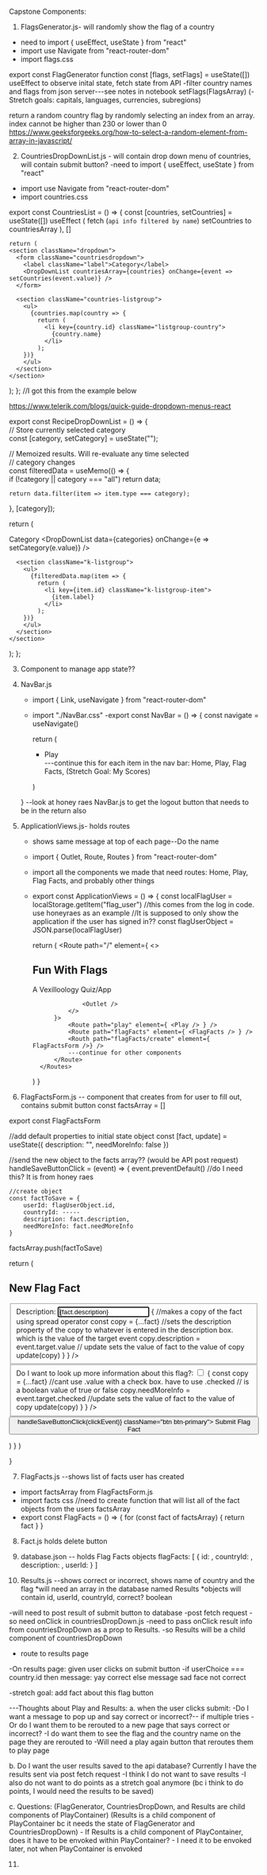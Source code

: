 Capstone Components:
1. FlagsGenerator.js- will randomly show the flag of a country

- need to import { useEffect, useState } from "react"
- import use Navigate from "react-router-dom"
- import flags.css

export const FlagGenerator function
const [flags, setFlags] = useState([])
useEffect to observe inital state, fetch state from API
-filter country names and flags from json server---see notes in notebook
setFlags(FlagsArray)
(-Stretch goals: capitals, languages, currencies, subregions)



return a random country flag by randomly selecting an index from an array. index cannot be higher than 230 or lower than 0
https://www.geeksforgeeks.org/how-to-select-a-random-element-from-array-in-javascript/




2. CountriesDropDownList.js - will contain drop down menu of countries, will contain submit button?
 -need to import { useEffect, useState } from "react"
- import use Navigate from "react-router-dom"
- import countries.css

export const CountriesList = () => {
    const [countries, setCountries] = useState([])
    useEffect (
        fetch (`api info filtered by name`)
        setCountries to countriesArray
    ),
    []


    return (
    <section className="dropdown">
      <form className="countriesdropdown">
        <label className="label">Category</label>
        <DropDownList countriesArray={countries} onChange={event => setCountries(event.value)} />
      </form>

      <section className="countries-listgroup">
        <ul>
          {countries.map(country => {
            return (
              <li key={country.id} className="listgroup-country">
                {country.name}
              </li>
            );
        })}
        </ul>
      </section>
    </section>
  );
};
//I got this from the example below


https://www.telerik.com/blogs/quick-guide-dropdown-menus-react

export const RecipeDropDownList = () => {  
  // Store currently selected category  
  const [category, setCategory] = useState("");  
  
  // Memoized results. Will re-evaluate any time selected  
  // category changes  
  const filteredData = useMemo(() => {  
    if (!category || category === "all") return data;  
  
    return data.filter(item => item.type === category);  
}, [category]);  

return (
    <section className="k-my-8">
      <form className="k-form k-mb-4">
        <label className="k-label k-mb-3">Category</label>
        <DropDownList data={categories} onChange={e => setCategory(e.value)} />
      </form>

      <section className="k-listgroup">
        <ul>
          {filteredData.map(item => {
            return (
              <li key={item.id} className="k-listgroup-item">
                {item.label}
              </li>
            );
        })}
        </ul>
      </section>
    </section>
  );
};






3. Component to manage app state??



4. NavBar.js
    - import { Link, useNavigate } from "react-router-dom"
    - import "./NavBar.css"
    -export const NavBar = () => {
        const navigate = useNavigate()

        return (
            <ul className="navbar">
            <li className="navbar_item active">
                <Link className="navbar_link" to="/Play">Play</Link>
            </li>
            ---continue this for each item in the nav bar: Home, Play, Flag Facts, (Stretch Goal: My Scores)

        </ul>
        )
    }
    --look at honey raes NavBar.js to get the logout button that needs to be in the return also



5. ApplicationViews.js- holds routes
    - <Outlet /> shows same message at top of each page--Do the name 
    - import { Outlet, Route, Routes } from "react-router-dom"
    - import all the components we made that need routes: Home, Play, Flag Facts, and probably other things
    - export const ApplicationViews = () => {
        const localFlagUser = localStorage.getItem("flag_user")
        //this comes from the log in code. use honeyraes as an example
        //It is supposed to only show the application if the user has signed in??
        const flagUserObject = JSON.parse(localFlagUser)

        return (
            <Routes>
                <Route path="/" element={
                    <>
                        <h1 className="title--main">Fun With Flags</h1>
                        <div>A Vexilloology Quiz/App</div>

                        <Outlet />
                    </>
                }>
                    <Route path="play" element={ <Play /> } />
                    <Route path="flagFacts" element={ <FlagFacts /> } />
                    <Routh path="flagFacts/create" element={ FlagFactsForm />} />
                    ---continue for other components
                </Route>
            </Routes>
        )
    }




6. FlagFactsForm.js -- component that creates from for user to fill out, contains submit button
const factsArray = []

export const FlagFactsForm 


//add default properties to initial state object
const [fact, update] = useState({
    description: "",
    needMoreInfo: false
})

//send the new object to the facts array?? (would be API post request)
handleSaveButtonClick = (event) => {
    event.preventDefault()   //do I need this? It is from honey raes

    //create object 
    const factToSave = {
        userId: flagUserObject.id,
        countryId: -----
        description: fact.description,
        needMoreInfo: fact.needMoreInfo
    }

factsArray.push(factToSave)

return (
 <form className="factForm">
            <h2 className="factForm__title">New Flag Fact</h2>
            <fieldset>
                <div className="form-group">
                    <label htmlFor="description">Description:</label>
                    <input
                        required autoFocus
                        type="text"
                        className="form-control"
                        placeholder="Type fact here"
                        value={fact.description}
                        onChange={
                            (event) => {
                                //makes a copy of the fact using spread operator
                                const copy = {...fact}
                                //sets the description property of the copy to whatever is entered in the description box. which is the value of the target event
                                copy.description = event.target.value
                               // update sets the value of fact to the value of copy
                                update(copy)
                            }
                        } />
                </div>
            </fieldset>
            <fieldset>
                <div className="form-group">
                    <label htmlFor="name">Do I want to look up more information about this flag?:</label>
                    <input type="checkbox"
                        value={fact.needMoreInfo}
                        onChange={
                            (event) => {
                                const copy = {...fact}
                                //cant use .value with a check box. have to use .checked
                                // is a boolean value of true or false
                                copy.needMoreInfo = event.target.checked
                                //update sets the value of fact to the value of copy
                                update(copy)
                            }
                        } />
                </div>
            </fieldset>
            <button 
                onClick={(clickEvent) => handleSaveButtonClick(clickEvent)}
                className="btn btn-primary">
                Submit Flag Fact
            </button>
        </form>
    )
}
)

}



7. FlagFacts.js --shows list of facts user has created
- import factsArray from FlagFactsForm.js
- import facts css
//need to create function that will list all of the fact objects from the users factsArray
- export const FlagFacts = () => {
    for (const fact of factsArray) {
        return fact
    }
}



8. Fact.js holds delete button


9. database.json -- holds Flag Facts objects
flagFacts: [
    {
        id: ,
        countryId: ,
        description: ,
        userId: 
    }
]


10. Results.js --shows correct or incorrect, shows name of country and the flag
*will need an array in the database named Results
*objects will contain id, userId, countryId, correct? boolean

-will need to post result of submit button to database
-post fetch request
-so need onClick in countriesDropDown.js
-need to pass onClick result info from countriesDropDown as a prop to Results.
-so Results will be a child component of countriesDropDown
- route to results page

-On results page: given user clicks on submit button
-if userChoice === country.id then message: yay correct
else message sad face not correct 

-stretch goal: add fact about this flag button



---Thoughts about Play and Results:
a. when the user clicks submit: 
        -Do I want a message to pop up and say correct or incorrect?-- if multiple tries
        -Or do I want them to be rerouted to a new page that says correct or incorrect?
        -I do want them to see the flag and the country name on the page they are rerouted to
        -Will need a play again button that reroutes them to play page

b. Do I want the user results saved to the api database? Currently I have the results sent via post fetch request
        -I think I do not want to save results
        -I also do not want to do points as a stretch goal anymore
        (bc i think to do points, I would need the results to be saved)

c. Questions:
        (FlagGenerator, CountriesDropDown, and Results are child components of PlayContainer)
        (Results is a child component of PlayContainer bc it needs the state of FlagGenerator and CountriesDropDown)
        - If Results is a child component of PlayContainer, does it have to be envoked within PlayContainer?
        - I need it to be envoked later, not when PlayContainer is envoked

11. 